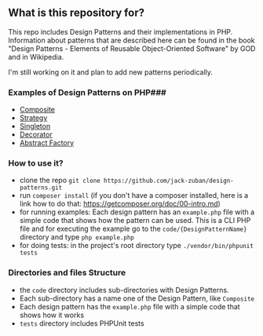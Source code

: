 ## What is this repository for? ##

This repo includes Design Patterns and their implementations in PHP. Information about patterns that are described here can be found in the book "Design Patterns - Elements of Reusable Object-Oriented Software" by GOD and in Wikipedia.

I'm still working on it and plan to add new patterns periodically.

### Examples of Design Patterns on PHP###

* [Composite](https://github.com/jack-zuban/design-patterns/tree/master/code/Composite)
* [Strategy](https://github.com/jack-zuban/design-patterns/tree/master/code/Decorator)
* [Singleton](https://github.com/jack-zuban/design-patterns/tree/master/code/Singleton)
* [Decorator](https://github.com/jack-zuban/design-patterns/tree/master/code/Decorator)
* [Abstract Factory](https://github.com/jack-zuban/design-patterns/tree/master/code/AbstractFactory)

### How to use it? ###

* clone the repo `git clone https://github.com/jack-zuban/design-patterns.git`
* run `composer install` (if you don't have a composer installed, here is a link how to do that: https://getcomposer.org/doc/00-intro.md)
* for running examples: Each design pattern has an `example.php` file with a simple code that shows how the pattern can be used. This is a CLI PHP file and for executing the example go to the `code/{DesignPatternName}` directory and type `php example.php`
* for doing tests: in the project's root directory type `./vendor/bin/phpunit tests`


### Directories and files Structure ###

* the `code` directory includes sub-directories with Design Patterns. 
* Each sub-directory has a name one of the Design Pattern, like `Composite`
* Each design pattern has the `example.php` file with a simple code that shows how it works
* `tests` directory includes PHPUnit tests
